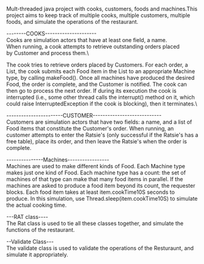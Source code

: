 Mult-threaded java project with cooks, customers, foods and machines.This project aims to keep track of multiple cooks, multiple customers, multiple foods, and simulate the operations of the restaurant.


--------COOKS---------------------\
 Cooks are simulation actors that have at least one field, a name.\
  When running, a cook attempts to retrieve outstanding orders placed\
  by Customer and process them.\
 

The cook tries to retrieve orders placed by Customers. For each order, a List<Food>, the  cook submits each Food item in the List to an appropriate Machine type, by calling makeFood(). Once all machines have produced the desired Food, the order is complete, and the Customer is notified. The cook can then go to process the next order. If during its execution the cook is interrupted (i.e., some other thread calls the interrupt() method on it, which could raise InterruptedException if the cook is blocking), then it terminates.\
 
-----------------------CUSTOMER----------------------------\
  Customers are simulation actors that have two fields: a name, and a list
  of Food items that constitute the Customer's order. When running, an
  customer attempts to enter the Ratsie's (only successful if the
  Ratsie's has a free table), place its order, and then leave the
  Ratsie's when the order is complete.

---------------Machines-----------------\
  Machines are used to make different kinds of Food. Each Machine type makes
  just one kind of Food. Each machine type has a count: the set of machines of
  that type can make that many food items in parallel. If the machines are
  asked to produce a food item beyond its count, the requester blocks. Each
  food item takes at least item.cookTime10S seconds to produce. In this
  simulation, use Thread.sleep(item.cookTime10S) to simulate the actual cooking
  time.

---RAT class----\
The Rat class is used to tie all these classes together, and simulate the functions of the restaurant.


--Validate Class---\
The validate class is used to validate the operations of the Resturaunt, and simulate it appropriately. 
